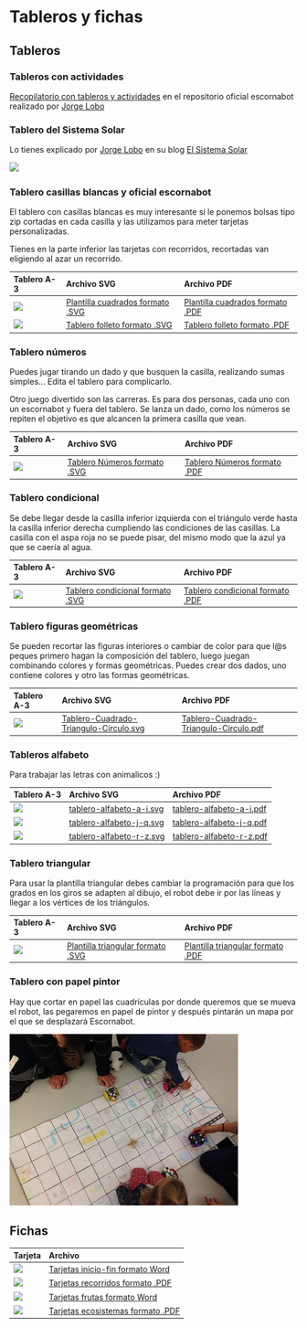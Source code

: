 # Tableros y fichas

## Tableros

### Tableros con actividades

[Recopilatorio con tableros y actividades](https://github.com/escornabot/docs/tree/master/Escornabot_Mats) en el repositorio oficial escornabot realizado por [Jorge Lobo](https://twitter.com/lobo_tic)

### Tablero del Sistema Solar

Lo tienes explicado por [Jorge Lobo](https://twitter.com/lobo_tic) en su blog  [El Sistema Solar](https://t.co/kd2w8g2GMx)

![](http://1.bp.blogspot.com/-ShKVieAYacw/VOpq901DPAI/AAAAAAAAECk/ikUwcVzL0o0/s1600/sistema%2Bsolar%2Bmini.jpg)

### Tablero casillas blancas y oficial escornabot

El tablero con casillas blancas es muy interesante si le ponemos bolsas tipo zip cortadas en cada casilla y las utilizamos para meter tarjetas personalizadas.

Tienes en la parte inferior las tarjetas con recorridos, recortadas van eligiendo al azar un recorrido.

| Tablero A-3 | Archivo SVG | Archivo PDF |
| :--- | :--- | :--- |
| ![](https://raw.githubusercontent.com/pablorubma/escornabot-DIY/master/tableros-juegos/imagenes/plantilla-cuadrada.png) | [Plantilla cuadrados formato .SVG](https://drive.google.com/file/d/0B32DBGno8hnobk51LXhJUHp0Vlk/view) | [Plantilla cuadrados formato .PDF](https://drive.google.com/file/d/0B32DBGno8hnodjZWVXVJTGdiY0k/view) |
| ![](https://raw.githubusercontent.com/pablorubma/escornabot-DIY/master/tableros-juegos/imagenes/tablero-folleto.png) | [Tablero folleto formato .SVG](https://drive.google.com/file/d/0B32DBGno8hnoeld1VlFjakIzUFE/view?usp=drive_web) | [Tablero folleto formato .PDF](https://drive.google.com/file/d/0B32DBGno8hnoM1pBOEhCa0lFTjg/view) |

### Tablero números

Puedes jugar tirando un dado y que busquen la casilla, realizando sumas simples... Edita el tablero para complicarlo.

Otro juego divertido son las carreras. Es para dos personas, cada uno con un escornabot y fuera del tablero. Se lanza un dado, como los números se repiten el objetivo es que alcancen la primera casilla que vean.

| Tablero A-3 | Archivo SVG | Archivo PDF |
| :--- | :--- | :--- |
| ![](https://raw.githubusercontent.com/pablorubma/escornabot-DIY/master/tableros-juegos/imagenes/tablero-numeros.png) | [Tablero Números formato .SVG](https://drive.google.com/file/d/0B32DBGno8hnoTDlCNWl0N3ZRdGc/view) | [Tablero Números formato .PDF](https://drive.google.com/file/d/0B0UX14YozB7jTno0dTlkeHpnVVFTNGMzaFpuelZmNlhidkNF/view) |

### Tablero condicional

Se debe llegar desde la casilla inferior izquierda con el triángulo verde hasta la casilla inferior derecha cumpliendo las condiciones de las casillas. La casilla con el aspa roja no se puede pisar, del mismo modo que la azul ya que se caería al agua.

| Tablero A-3 | Archivo SVG | Archivo PDF |
| :--- | :--- | :--- |
| ![](https://raw.githubusercontent.com/pablorubma/escornabot-DIY/master/tableros-juegos/imagenes/tablero-condicional.png) | [Tablero condicional formato .SVG](https://drive.google.com/file/d/0B32DBGno8hnocW1KQ2dnUHFKVzg/view) | [Tablero condicional formato .PDF](https://drive.google.com/file/d/0B32DBGno8hnoalZfUDlqZjEya1U/view) |

### Tablero figuras geométricas

Se pueden recortar las figuras interiores o cambiar de color para que l@s peques primero hagan la composición del tablero, luego juegan combinando colores y formas geométricas. Puedes crear dos dados, uno contiene colores y otro las formas geométricas.

| Tablero A-3 | Archivo SVG | Archivo PDF |
| :--- | :--- | :--- |
| ![](https://raw.githubusercontent.com/pablorubma/escornabot-DIY/master/tableros-juegos/imagenes/Tablero-Cuadrado-Triangulo-Circulo.png) | [Tablero-Cuadrado-Triangulo-Circulo.svg](https://drive.google.com/file/d/1vAINou6gLsc7SDetjBxRNOE9WXprmbRC) | [Tablero-Cuadrado-Triangulo-Circulo.pdf](https://drive.google.com/file/d/1cJJDx5iHIfusNREHW2Y-abyxMlu96N5G) |

### Tableros alfabeto

Para trabajar las letras con animalicos :\)

| Tablero A-3 | Archivo SVG | Archivo PDF |
| :--- | :--- | :--- |
| ![](https://raw.githubusercontent.com/pablorubma/escornabot-DIY/master/tableros-juegos/imagenes/tablero-alfabeto-a-i.png) | [tablero-alfabeto-a-i.svg](https://drive.google.com/file/d/1LjNINC1nUhHKRRpqFePhsvD65kIK0NLm) | [tablero-alfabeto-a-i.pdf](https://drive.google.com/file/d/1V35l7k0lUhJhurBjG7mb5AjF_wGOvfTy) |
| ![](https://raw.githubusercontent.com/pablorubma/escornabot-DIY/master/tableros-juegos/imagenes/tablero-alfabeto-j-q.png) | [tablero-alfabeto-j-q.svg](https://drive.google.com/file/d/1O8E_Y7JBweZZnP-d_VqebT45ZY61cDdL) | [tablero-alfabeto-j-q.pdf](https://drive.google.com/file/d/1rW8VJqjycWZMvE5XVKGDCzoT9SMLg4Ax) |
| ![](https://raw.githubusercontent.com/pablorubma/escornabot-DIY/master/tableros-juegos/imagenes/tablero-alfabeto-r-z.png) | [tablero-alfabeto-r-z.svg](https://drive.google.com/file/d/17bNTjNS3J191JvK4k4MOKxEZI6xUbRPM) | [tablero-alfabeto-r-z.pdf](https://drive.google.com/file/d/1kFVyJtry-Oevr0gyg-iMDMHHKiW9BAlC) |

### Tablero triangular

Para usar la plantilla triangular debes cambiar la programación para que los grados en los giros se adapten al dibujo, el robot debe ir por las líneas y llegar a los vértices de los triángulos.

| Tablero A-3 | Archivo SVG | Archivo PDF |
| :--- | :--- | :--- |
| ![](https://raw.githubusercontent.com/pablorubma/escornabot-DIY/master/tableros-juegos/imagenes/plantilla-triangular.png) | [Plantilla triangular formato .SVG](https://drive.google.com/file/d/0B32DBGno8hnoSEkyN3VRM1I0Rmc/view) | [Plantilla triangular formato .PDF](https://drive.google.com/file/d/0B32DBGno8hnod1pXVzdfVG54VnM/view) |

### Tablero con papel pintor

Hay que cortar en papel las cuadrículas por donde queremos que se mueva el robot, las pegaremos en papel de pintor y después pintarán un mapa por el que se desplazará Escornabot.

![](/assets/DgJjFY7XcAA90DJ.jpg)

## Fichas

| Tarjeta | Archivo |
| :--- | :--- |
| ![](https://raw.githubusercontent.com/pablorubma/escornabot-DIY/master/tableros-juegos/imagenes/tarjetas-inicio-fin.png) | [Tarjetas inicio-fin formato Word](https://docs.google.com/document/d/12gfkgnx5Rgb8NKzSXDHQ7-2KmUop8931cPN26ciuWcE/edit) |
| ![](https://raw.githubusercontent.com/pablorubma/escornabot-DIY/master/tableros-juegos/imagenes/tarjetas-recorridos.png) | [Tarjetas recorridos formato .PDF](https://drive.google.com/file/d/0B0UX14YozB7jTGZ3d1dYSGNsSkJZU0Fqd1BTMjJCMWdHVGRB/view) |
| ![](https://raw.githubusercontent.com/pablorubma/escornabot-DIY/master/tableros-juegos/imagenes/tarjetas-frutas.png) | [Tarjetas frutas formato Word](https://docs.google.com/document/d/1xnoPbf6wEXKz65S-1-KflOl4RJz2JpOLmkt9J7G1E6k/edit) |
| ![](https://raw.githubusercontent.com/pablorubma/escornabot-DIY/master/tableros-juegos/imagenes/tarjetas-ecosistemas.png) | [Tarjetas ecosistemas formato .PDF](http://escornabot.org/wiki/images/f/f7/Ecosistemas.pdf) |



